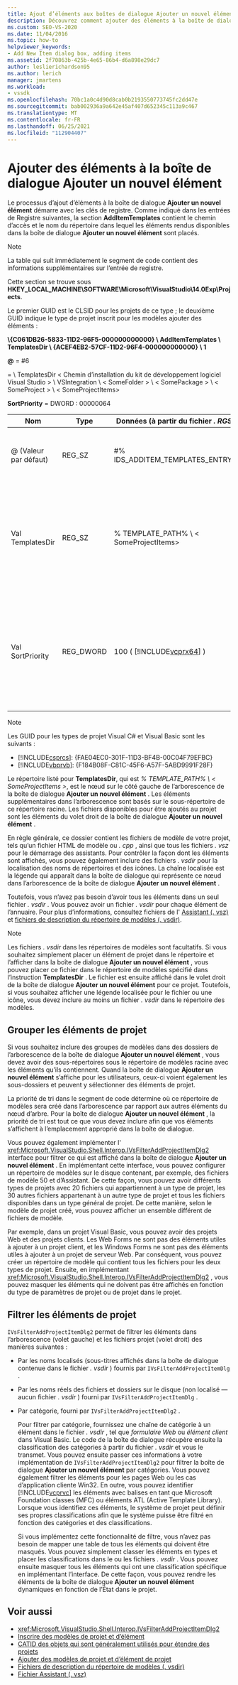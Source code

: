```yaml
---
title: Ajout d’éléments aux boîtes de dialogue Ajouter un nouvel élément | Microsoft Docs
description: Découvrez comment ajouter des éléments à la boîte de dialogue Ajouter un nouvel élément dans Visual Studio, afin de pouvoir afficher des modèles et des éléments de projet à utiliser dans vos projets.
ms.custom: SEO-VS-2020
ms.date: 11/04/2016
ms.topic: how-to
helpviewer_keywords:
- Add New Item dialog box, adding items
ms.assetid: 2f70863b-425b-4e65-86b4-d6a898e29dc7
author: leslierichardson95
ms.author: lerich
manager: jmartens
ms.workload:
- vssdk
ms.openlocfilehash: 70bc1a0c4d90d8cab0b2193550773745fc2dd47e
ms.sourcegitcommit: bab002936a9a642e45af407d652345c113a9c467
ms.translationtype: MT
ms.contentlocale: fr-FR
ms.lasthandoff: 06/25/2021
ms.locfileid: "112904407"
---
```

# <a name="add-items-to-the-add-new-item-dialog-box"></a>Ajouter des éléments à la boîte de dialogue Ajouter un nouvel élément
Le processus d’ajout d’éléments à la boîte de dialogue **Ajouter un nouvel élément** démarre avec les clés de registre. Comme indiqué dans les entrées de Registre suivantes, la section **AddItemTemplates** contient le chemin d’accès et le nom du répertoire dans lequel les éléments rendus disponibles dans la boîte de dialogue **Ajouter un nouvel élément** sont placés.

> [!NOTE]
> La table qui suit immédiatement le segment de code contient des informations supplémentaires sur l’entrée de registre.

 Cette section se trouve sous **HKEY_LOCAL_MACHINE\SOFTWARE\Microsoft\VisualStudio\14.0Exp\Projects**.

 Le premier GUID est le CLSID pour les projets de ce type ; le deuxième GUID indique le type de projet inscrit pour les modèles ajouter des éléments :

 **\\{C061DB26-5833-11D2-96F5-000000000000} \\ AddItemTemplates \\ TemplatesDir \\ {ACEF4EB2-57CF-11D2-96F4-000000000000} \\ 1**

 **@** = #6

   =  \\ TemplatesDir &lt; Chemin d’installation du kit de développement logiciel Visual Studio &gt; \\ VSIntegration \\ &lt; SomeFolder &gt; \\ &lt; SomePackage &gt; \\ &lt; SomeProject &gt; \\ &lt; SomeProjectItems&gt;

 **SortPriority** = DWORD : 00000064

| Nom | Type | Données (à partir du fichier *. RGS* ) | Description |
|------------------|-----------| - | - |
| @ (Valeur par défaut) | REG_SZ | #% IDS_ADDITEM_TEMPLATES_ENTRY% | ID de ressource pour ajouter des modèles d' **élément** . |
| Val TemplatesDir | REG_SZ | % TEMPLATE_PATH% \\ &lt; SomeProjectItems&gt; | Chemin d’accès aux éléments de projet affichés dans la boîte de dialogue de l’Assistant **Ajout d’un nouvel élément** . |
| Val SortPriority | REG_DWORD | 100 ( [!INCLUDE[vcprx64](../../extensibility/internals/includes/vcprx64_md.md)] ) | Détermine l’ordre de tri dans le nœud d’arbre des fichiers affichés dans la boîte de dialogue **Ajouter un nouvel élément** . |

> [!NOTE]
> Les GUID pour les types de projet Visual C# et Visual Basic sont les suivants :
> - [!INCLUDE[csprcs](../../data-tools/includes/csprcs_md.md)]: {FAE04EC0-301F-11D3-BF4B-00C04F79EFBC}
> - [!INCLUDE[vbprvb](../../code-quality/includes/vbprvb_md.md)]: {F184B08F-C81C-45F6-A57F-5ABD9991F28F}

 Le répertoire listé pour **TemplatesDir**, qui est *% TEMPLATE_PATH% \\ &lt; SomeProjectItems &gt;*, est le nœud sur le côté gauche de l’arborescence de la boîte de dialogue **Ajouter un nouvel élément** . Les éléments supplémentaires dans l’arborescence sont basés sur le sous-répertoire de ce répertoire racine. Les fichiers disponibles pour être ajoutés au projet sont les éléments du volet droit de la boîte de dialogue **Ajouter un nouvel élément** .

 En règle générale, ce dossier contient les fichiers de modèle de votre projet, tels qu’un fichier HTML de modèle ou *. cpp* , ainsi que tous les fichiers *. vsz* pour le démarrage des assistants. Pour contrôler la façon dont les éléments sont affichés, vous pouvez également inclure des fichiers *. vsdir* pour la localisation des noms de répertoires et des icônes. La chaîne localisée est la légende qui apparaît dans la boîte de dialogue qui représente ce nœud dans l’arborescence de la boîte de dialogue **Ajouter un nouvel élément** .

 Toutefois, vous n’avez pas besoin d’avoir tous les éléments dans un seul fichier *. vsdir* . Vous pouvez avoir un fichier *. vsdir* pour chaque élément de l’annuaire. Pour plus d’informations, consultez fichiers de l' [Assistant (. vsz)](../../extensibility/internals/wizard-dot-vsz-file.md) et [fichiers de description du répertoire de modèles (. vsdir)](../../extensibility/internals/template-directory-description-dot-vsdir-files.md).

> [!NOTE]
> Les fichiers *. vsdir* dans les répertoires de modèles sont facultatifs. Si vous souhaitez simplement placer un élément de projet dans le répertoire et l’afficher dans la boîte de dialogue **Ajouter un nouvel élément** , vous pouvez placer ce fichier dans le répertoire de modèles spécifié dans l’instruction **TemplatesDir** . Le fichier est ensuite affiché dans le volet droit de la boîte de dialogue **Ajouter un nouvel élément** pour ce projet. Toutefois, si vous souhaitez afficher une légende localisée pour le fichier ou une icône, vous devez inclure au moins un fichier *. vsdir* dans le répertoire des modèles.

## <a name="group-project-items"></a>Grouper les éléments de projet
 Si vous souhaitez inclure des groupes de modèles dans des dossiers de l’arborescence de la boîte de dialogue **Ajouter un nouvel élément** , vous devez avoir des sous-répertoires sous le répertoire de modèles racine avec les éléments qu’ils contiennent. Quand la boîte de dialogue **Ajouter un nouvel élément** s’affiche pour les utilisateurs, ceux-ci voient également les sous-dossiers et peuvent y sélectionner des éléments de projet.

 La priorité de tri dans le segment de code détermine où ce répertoire de modèles sera créé dans l’arborescence par rapport aux autres éléments du nœud d’arbre. Pour la boîte de dialogue **Ajouter un nouvel élément** , la priorité de tri est tout ce que vous devez inclure afin que vos éléments s’affichent à l’emplacement approprié dans la boîte de dialogue.

 Vous pouvez également implémenter l' <xref:Microsoft.VisualStudio.Shell.Interop.IVsFilterAddProjectItemDlg2> interface pour filtrer ce qui est affiché dans la boîte de dialogue **Ajouter un nouvel élément** . En implémentant cette interface, vous pouvez configurer un répertoire de modèles sur le disque contenant, par exemple, des fichiers de modèle 50 et d’Assistant. De cette façon, vous pouvez avoir différents types de projets avec 20 fichiers qui appartiennent à un type de projet, les 30 autres fichiers appartenant à un autre type de projet et tous les fichiers disponibles dans un type général de projet. De cette manière, selon le modèle de projet créé, vous pouvez afficher un ensemble différent de fichiers de modèle.

 Par exemple, dans un projet Visual Basic, vous pouvez avoir des projets Web et des projets clients. Les Web Forms ne sont pas des éléments utiles à ajouter à un projet client, et les Windows Forms ne sont pas des éléments utiles à ajouter à un projet de serveur Web. Par conséquent, vous pouvez créer un répertoire de modèle qui contient tous les fichiers pour les deux types de projet. Ensuite, en implémentant <xref:Microsoft.VisualStudio.Shell.Interop.IVsFilterAddProjectItemDlg2> , vous pouvez masquer les éléments qui ne doivent pas être affichés en fonction du type de paramètres de projet ou de projet dans le projet.

## <a name="filter-project-items"></a>Filtrer les éléments de projet
 `IVsFilterAddProjectItemDlg2` permet de filtrer les éléments dans l’arborescence (volet gauche) et les fichiers projet (volet droit) des manières suivantes :

- Par les noms localisés (sous-titres affichés dans la boîte de dialogue contenue dans le fichier *. vsdir* ) fournis par `IVsFilterAddProjectItemDlg` .

- Par les noms réels des fichiers et dossiers sur le disque (non localisé — aucun fichier *. vsdir* ) fourni par `IVsFilterAddProjectItemDlg` .

- Par catégorie, fourni par `IVsFilterAddProjectItemDlg2` .

  Pour filtrer par catégorie, fournissez une chaîne de catégorie à un élément dans le fichier *. vsdir* , tel que *formulaire Web* ou *élément client* dans Visual Basic. Le code de la boîte de dialogue récupère ensuite la classification des catégories à partir du fichier *. vsdir* et vous le transmet. Vous pouvez ensuite passer ces informations à votre implémentation de `IVsFilterAddProjectItemDlg2` pour filtrer la boîte de dialogue **Ajouter un nouvel élément** par catégories. Vous pouvez également filtrer les éléments pour les pages Web ou les cas d’application cliente Win32. En outre, vous pouvez identifier [!INCLUDE[vcprvc](../../code-quality/includes/vcprvc_md.md)] les éléments avec balises en tant que Microsoft Foundation classes (MFC) ou éléments ATL (Active Template Library). Lorsque vous identifiez ces éléments, le système de projet peut définir ses propres classifications afin que le système puisse être filtré en fonction des catégories et des classifications.

  Si vous implémentez cette fonctionnalité de filtre, vous n’avez pas besoin de mapper une table de tous les éléments qui doivent être masqués. Vous pouvez simplement classer les éléments en types et placer les classifications dans le ou les fichiers *. vsdir* . Vous pouvez ensuite masquer tous les éléments qui ont une classification spécifique en implémentant l’interface. De cette façon, vous pouvez rendre les éléments de la boîte de dialogue **Ajouter un nouvel élément** dynamiques en fonction de l’État dans le projet.

## <a name="see-also"></a>Voir aussi
- <xref:Microsoft.VisualStudio.Shell.Interop.IVsFilterAddProjectItemDlg2>
- [Inscrire des modèles de projet et d’élément](../../extensibility/internals/registering-project-and-item-templates.md)
- [CATID des objets qui sont généralement utilisés pour étendre des projets](../../extensibility/internals/catids-for-objects-that-are-typically-used-to-extend-projects.md)
- [Ajouter des modèles de projet et d’élément de projet](../../extensibility/internals/adding-project-and-project-item-templates.md)
- [Fichiers de description du répertoire de modèles (. vsdir)](../../extensibility/internals/template-directory-description-dot-vsdir-files.md)
- [Fichier Assistant (. vsz)](../../extensibility/internals/wizard-dot-vsz-file.md)
